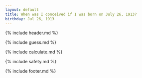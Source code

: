 ```yaml
---
layout: default
title: When was I conceived if I was born on July 26, 1913?
birthday: Jul 26, 1913
---
```


{% include header.md %}

{% include guess.md %}

{% include calculate.md %}

{% include safety.md %}

{% include footer.md %}



